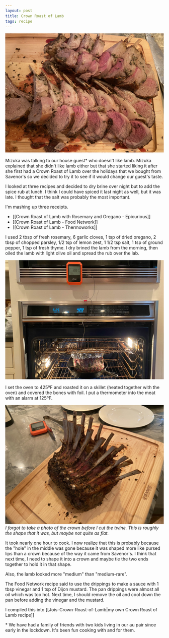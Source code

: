 ```yaml
---
layout: post
title: Crown Roast of Lamb
tags: recipe
---
```

![Carved Crown Roast](/images/carved-roast-crown.jpeg)

Mizuka was talking to our house guest\* who doesn't like lamb. Mizuka explained that she didn't like lamb either but that she started liking it after she first had a Crown Roast of Lamb over the holidays that we bought from Savenor's so we decided to try it to see if it would change our guest's taste.

I looked at three recipes and decided to dry brine over night but to add the spice rub at lunch. I think I could have spiced it last night as well, but it was late. I thought that the salt was probably the most important.

I'm mashing up three receipts.

- [[Crown Roast of Lamb with Rosemary and Oregano - Epicurious]]
- [[Crown Roast of Lamb - Food Network]]
- [[Crown Roast of Lamb - Thermoworks]]

I used 2 tbsp of fresh rosemary, 6 garlic cloves, 1 tsp of dried oregano, 2 tbsp of chopped parsley, 1/2 tsp of lemon zest, 1 1/2 tsp salt, 1 tsp of ground pepper, 1 tsp of fresh thyme. I dry brined the lamb from the morning, then oiled the lamb with light olive oil and spread the rub over the lab.

![Crown Roast in Oven](/images/crown-roast-oven.jpg)

I set the oven to 425ºF and roasted it on a skillet (heated together with the oven) and covered the bones with foil. I put a thermometer into the meat with an alarm at 125ºF.

![Crown Roast in Oven](/images/crown-roast-cut.jpeg)
<br>_I forgot to take a photo of the crown before I cut the twine. This is roughly the shape that it was, but maybe not quite as flat._

It took nearly one hour to cook. I now realize that this is probably because the "hole" in the middle was gone because it was shaped more like pursed lips than a crown because of the way it came from Savenor's. I think that next time, I need to shape it into a crown and maybe tie the two ends together to hold it in that shape.

Also, the lamb looked more "medium" than "medium-rare".

The Food Network recipe said to use the drippings to make a sauce with 1 tbsp vinegar and 1 tsp of Dijon mustard. The pan drippings were almost all oil which was too hot. Next time, I should remove the oil and cool down the pan before adding the vinegar and the mustard.

I compiled this into [[Jois-Crown-Roast-of-Lamb|my own Crown Roast of Lamb recipe]]

\* We have had a family of friends with two kids living in our au pair since early in the lockdown. It's been fun cooking with and for them.